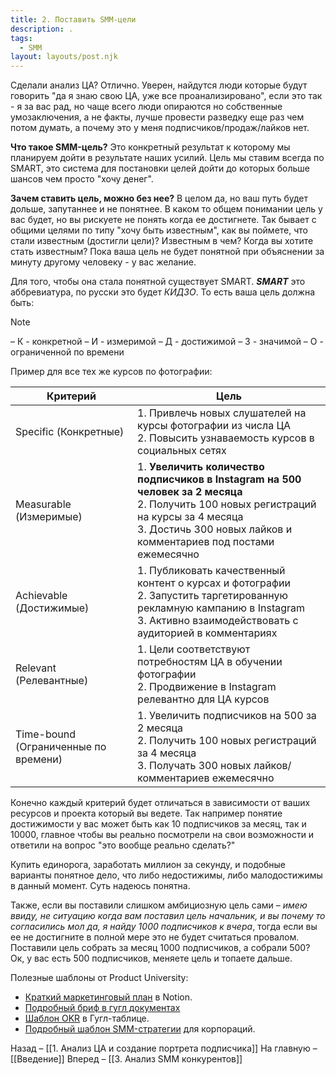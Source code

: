 ```yaml
---
title: 2. Поставить SMM-цели
description: .
tags:
  - SMM
layout: layouts/post.njk
---
```

Сделали анализ ЦА? Отлично. Уверен, найдутся люди которые будут говорить "да я знаю свою ЦА, уже все проанализировано", если это так - я за вас рад, но чаще всего люди опираются но собственные умозаключения, а не факты, лучше провести разведку еще раз чем потом думать, а почему это у меня подписчиков/продаж/лайков нет.

**Что такое SMM-цель?** Это конкретный результат к которому мы планируем дойти в результате наших усилий. Цель мы ставим всегда по SMART, это система для постановки целей дойти до которых больше шансов чем просто "хочу денег".

**Зачем ставить цель, можно без нее?** В целом да, но ваш путь будет дольше, запутаннее и не понятнее. В каком то общем понимании цель у вас будет, но вы рискуете не понять когда ее достигнете. Так бывает с общими целями по типу "хочу быть известным", как вы поймете, что стали известным (достигли цели)? Известным в чем? Когда вы хотите стать известным? Пока ваша цель не будет понятной при объяснении за минуту другому человеку - у вас желание.

Для того, чтобы она стала понятной существует SMART.
**_SMART_** это аббревиатура, по русски это будет _КИДЗО_. То есть ваша цель должна быть:

> [!NOTE]
> – К - конкретной
> – И - измеримой
> – Д - достижимой
> – З - значимой
> – О - ограниченной по времени

Пример для все тех же курсов по фотографии:

| Критерий                 <center></center> | Цель                                                                                                                                                                                                              |
| ------------------------------------------ | ----------------------------------------------------------------------------------------------------------------------------------------------------------------------------------------------------------------- |
| Specific (Конкретные)                      | 1. Привлечь новых слушателей на курсы фотографии из числа ЦА <br> 2. Повысить узнаваемость курсов в социальных сетях                                                                                              |
| Measurable (Измеримые)                     | 1. **Увеличить количество подписчиков в Instagram на 500 человек за 2 месяца** <br> 2. Получить 100 новых регистраций на курсы за 4 месяца <br> 3. Достичь 300 новых лайков и комментариев под постами ежемесячно |
| Achievable (Достижимые)                    | 1. Публиковать качественный контент о курсах и фотографии <br> 2. Запустить таргетированную рекламную кампанию в Instagram <br> 3. Активно взаимодействовать с аудиторией в комментариях                          |
| Relevant (Релевантные)                     | 1. Цели соответствуют потребностям ЦА в обучении фотографии <br> 2. Продвижение в Instagram релевантно для ЦА курсов                                                                                              |
| Time-bound (Ограниченные по времени)       | 1. Увеличить подписчиков на 500 за 2 месяца <br> 2. Получить 100 новых регистраций за 4 месяца <br> 3. Получать 300 новых лайков/комментариев ежемесячно                                                          |
Конечно каждый критерий будет отличаться в зависимости от ваших ресурсов и проекта который вы ведете. Так например понятие достижимости у вас может быть как 10 подписчиков за месяц, так и 10000, главное чтобы вы реально посмотрели на свои возможности и ответили на вопрос "это вообще реально сделать?"

Купить единорога, заработать миллион за секунду, и подобные варианты понятное дело, что либо недостижимы, либо малодостижимы в данный момент. Суть надеюсь понятна.

Также, если вы поставили слишком амбициозную цель сами – _имею ввиду, не ситуацию когда вам поставил цель начальник, и вы почему то согласились мол да, я найду 1000 подписчиков к вчера_, тогда если вы ее не достигните в полной мере это не будет считаться провалом. Поставили цель собрать за месяц 1000 подписчиков, а собрали 500? Ок, у вас есть 500 подписчиков, меняете цель и топаете дальше.

Полезные шаблоны от Product University:
- [Краткий маркетинговый план](https://putemplates.notion.site/Strategic-Marketing-Plan-3ce015ebaa5e4ab5be5665f112d4e208?roistat_visit=315180) в Notion.
- [Подробный бриф в гугл документах](https://docs.google.com/document/d/1VezJa7ybzuoEJG-pX1NG2Q6Ul9wU-ydWgihnnAdmh3g/edit?usp=sharing&roistat_visit=315180) 
- [Шаблон OKR](https://docs.google.com/spreadsheets/d/1D_7EWD0ciCW8BoHy59HbntoP2HFAfI10OzxUWIL-cCM/edit?usp=sharing&roistat_visit=315180) в Гугл-таблице.
- [Подробный шаблон SMM-стратегии](https://docs.google.com/presentation/d/1lfmy1bZsgun-WmcuzuuNJlql1RreF2ALv6Lr2sLQZco/edit?usp=sharing&roistat_visit=315180) для корпораций.

Назад – [[1. Анализ ЦА и создание портрета подписчика]]
На главную – [[Введение]]
Вперед – [[3. Анализ SMM конкурентов]]